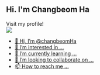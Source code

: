 ## Hi. I'm Changbeom Ha

Visit my profile!  
<a href="https://changbeomha.github.io/My-profile" target="_blank"><img src="https://img.shields.io/badge/github-181717?style=for-the-badge&logo=github&logoColor=white">

- 👋 Hi, I’m @changbeomHa
- 👀 I’m interested in ...
- 🌱 I’m currently learning ...
- 💞️ I’m looking to collaborate on ...
- 📫 How to reach me ...

<!---
changbeomHa/changbeomHa is a ✨ special ✨ repository because its `README.md` (this file) appears on your GitHub profile.
You can click the Preview link to take a look at your changes.
--->
